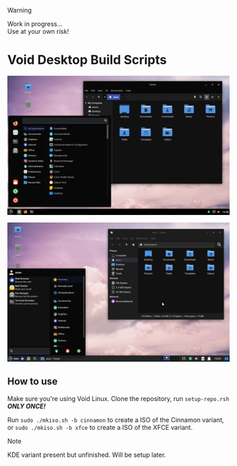 >[!WARNING]
>Work in progress...<br>
>Use at your own risk!

# Void Desktop Build Scripts

![Cinnamon Desktop](media/cinnamon.png)

![XFCE Desktop](media/xfce.png)

## How to use

Make sure you're using Void Linux. Clone the repository, run `setup-repo.rsh` ***ONLY ONCE!***

Run `sudo ./mkiso.sh -b cinnamon` to create a ISO of the Cinnamon variant, or `sudo ./mkiso.sh -b xfce` to create a ISO of the XFCE variant.

> [!NOTE]
> KDE variant present but unfinished. Will be setup later.
